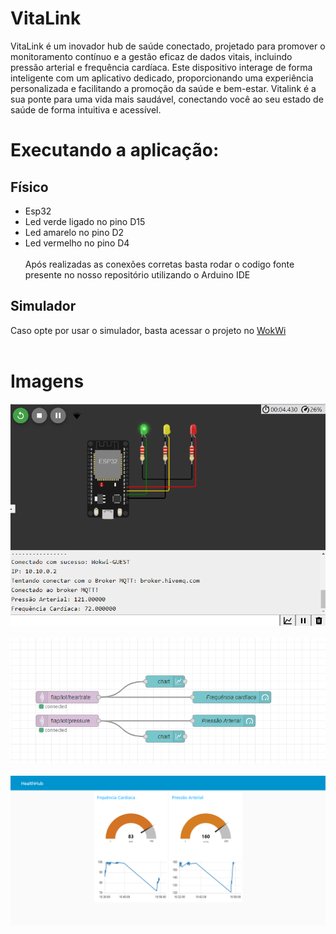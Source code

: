 # VitaLink

VitaLink é um inovador hub de saúde conectado, projetado para promover o monitoramento contínuo e a gestão eficaz de dados vitais, incluindo pressão arterial e frequência cardíaca. Este dispositivo interage de forma inteligente com um aplicativo dedicado, proporcionando uma experiência personalizada e facilitando a promoção da saúde e bem-estar. Vitalink é a sua ponte para uma vida mais saudável, conectando você ao seu estado de saúde de forma intuitiva e acessível.

# Executando a aplicação:

## Físico 
- Esp32
- Led verde ligado no pino D15
- Led amarelo no pino D2
- Led vermelho no pino D4 <br> <br>
Após realizadas as conexões corretas basta rodar o codigo fonte presente no nosso repositório utilizando o Arduino IDE

## Simulador
Caso opte por usar o simulador, basta acessar o projeto no [WokWi](https://wokwi.com/projects/305569599398609473) <br><br>

# Imagens
![circuito](VitaLink/Imagens/circuito-wokwi.png) <br><br>
![fluxo](VitaLink/Imagens/fluxo-node-red.png) <br><br>
![dashboatrd](VitaLink/Imagens/dashboard.png) <br><br>


